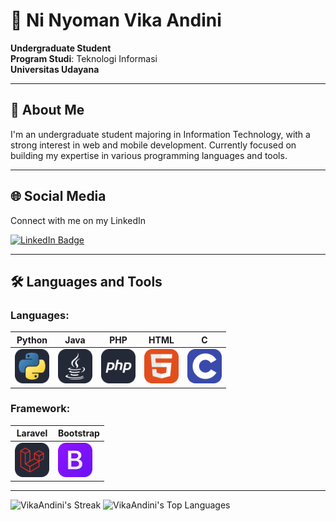 # 🌟 Ni Nyoman Vika Andini

**Undergraduate Student**  
**Program Studi**: Teknologi Informasi  
**Universitas Udayana**

---

## 📌 About Me
I'm an undergraduate student majoring in Information Technology, with a strong interest in web and mobile development. Currently focused on building my expertise in various programming languages and tools.

---

## 🌐 Social Media
Connect with me on my LinkedIn

[![LinkedIn Badge](https://img.shields.io/badge/LinkedIn-0077B5?style=for-the-badge&logo=linkedin&logoColor=white)](https://www.linkedin.com/in/ni-nyoman-vika-andini-487997293) 

---

## 🛠️ Languages and Tools

### Languages:
| Python | Java | PHP | HTML | C |
|--------|------|-----|------|---|
| <img src="https://raw.githubusercontent.com/tandpfun/skill-icons/main/icons/Python-Dark.svg" width="55" height="55"/> | <img src="https://raw.githubusercontent.com/tandpfun/skill-icons/main/icons/Java-Dark.svg" width="55" height="55"/> | <img src="https://raw.githubusercontent.com/tandpfun/skill-icons/main/icons/PHP-Dark.svg" width="55" height="55"/> | <img src="https://raw.githubusercontent.com/tandpfun/skill-icons/main/icons/HTML.svg" width="55" height="55"/> | <img src="https://raw.githubusercontent.com/tandpfun/skill-icons/main/icons/C.svg" width="55" height="55"/> |

### Framework:
| Laravel | Bootstrap |
|---------|-----------|
| <img src="https://raw.githubusercontent.com/tandpfun/skill-icons/main/icons/Laravel-Dark.svg" width="55" height="55"/> | <img src="https://raw.githubusercontent.com/tandpfun/skill-icons/main/icons/Bootstrap.svg" width="55" height="55"/> |

---

![VikaAndini's Streak](https://github-readme-streak-stats.herokuapp.com/?user=vikaandinii__&theme=default&hide_border=true)
![VikaAndini's Top Languages](https://github-readme-stats.vercel.app/api/top-langs/?username=vikaandinii&theme=default&show_icons=true&hide_border=true&layout=compact)
